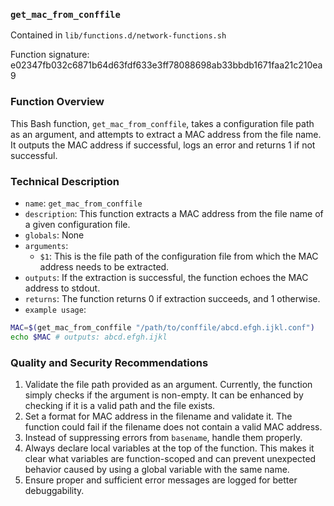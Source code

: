 ### `get_mac_from_conffile`

Contained in `lib/functions.d/network-functions.sh`

Function signature: e02347fb032c6871b64d63fdf633e3ff78088698ab33bbdb1671faa21c210ea9

### Function Overview

This Bash function, `get_mac_from_conffile`, takes a configuration file path as an argument, and attempts to extract a MAC address from the file name. It outputs the MAC address if successful, logs an error and returns 1 if not successful.

### Technical Description

- `name`: `get_mac_from_conffile`
- `description`: This function extracts a MAC address from the file name of a given configuration file.
- `globals`: None
- `arguments`: 
    - `$1`: This is the file path of the configuration file from which the MAC address needs to be extracted.
- `outputs`: If the extraction is successful, the function echoes the MAC address to stdout.
- `returns`: The function returns 0 if extraction succeeds, and 1 otherwise.
- `example usage`:

```sh
MAC=$(get_mac_from_conffile "/path/to/conffile/abcd.efgh.ijkl.conf")
echo $MAC # outputs: abcd.efgh.ijkl
```

### Quality and Security Recommendations

1. Validate the file path provided as an argument. Currently, the function simply checks if the argument is non-empty. It can be enhanced by checking if it is a valid path and the file exists.
2. Set a format for MAC address in the filename and validate it. The function could fail if the filename does not contain a valid MAC address.
3. Instead of suppressing errors from `basename`, handle them properly.
4. Always declare local variables at the top of the function. This makes it clear what variables are function-scoped and can prevent unexpected behavior caused by using a global variable with the same name.
5. Ensure proper and sufficient error messages are logged for better debuggability.

